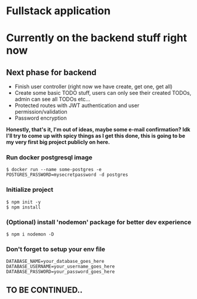 # Fullstack application

# Currently on the backend stuff right now

<h2>Next phase for backend</h2>

<ul>
<li>Finish user controller (right now we have create, get one, get all)</li>
<li>Create some basic TODO stuff, users can only see their created TODOs, admin can see all TODOs etc...</li>
<li>Protected routes with JWT authentication and user permission/validation</li>
<li>Password encryption</li>
</ul>

<b>Honestly, that's it, I'm out of ideas, maybe some e-mail confirmation? Idk I'll try to come up with spicy things as I get this done, this is going to be my very first big project publicly on here.</b>

<h3>Run docker postgresql image</h3>
<code>$ docker run --name some-postgres -e POSTGRES_PASSWORD=mysecretpassword -d postgres</code>

<h3>Initialize project</h3>
<code>$ npm init -y</code>
<br>
<code>$ npm install</code>

<h3>(Optional) install 'nodemon' package for better dev experience</h3>
<code>$ npm i nodemon -D</code>

<h3>Don't forget to setup your env file</h3>
<code>DATABASE_NAME=your_database_goes_here</code>
<code>DATABASE_USERNAME=your_username_goes_here</code>
<code>DATABASE_PASSWORD=your_password_goes_here</code>

<h2>TO BE CONTINUED..</code>
